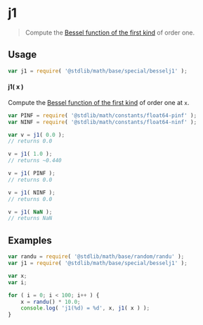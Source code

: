 # j1

> Compute the [Bessel function of the first kind][bessel-j] of order one.


<section class="usage">

## Usage

``` javascript
var j1 = require( '@stdlib/math/base/special/besselj1' );
```

#### j1( x )

Compute the [Bessel function of the first kind][bessel-j] of order one at `x`.

``` javascript
var PINF = require( '@stdlib/math/constants/float64-pinf' );
var NINF = require( '@stdlib/math/constants/float64-ninf' );

var v = j1( 0.0 );
// returns 0.0

v = j1( 1.0 );
// returns ~0.440

v = j1( PINF );
// returns 0.0

v = j1( NINF );
// returns 0.0

v = j1( NaN );
// returns NaN
```

</section>

<!-- /.usage -->


<section class="examples">

## Examples

``` javascript
var randu = require( '@stdlib/math/base/random/randu' );
var j1 = require( '@stdlib/math/base/special/besselj1' );

var x;
var i;

for ( i = 0; i < 100; i++ ) {
    x = randu() * 10.0;
    console.log( 'j1(%d) = %d', x, j1( x ) );
}
```

</section>

<!-- /.examples -->


<section class="links">

[bessel-j]: https://en.wikipedia.org/wiki/Bessel_function#Bessel_functions_of_the_first_kind:_J.CE.B1

</section>

<!-- /.links -->
